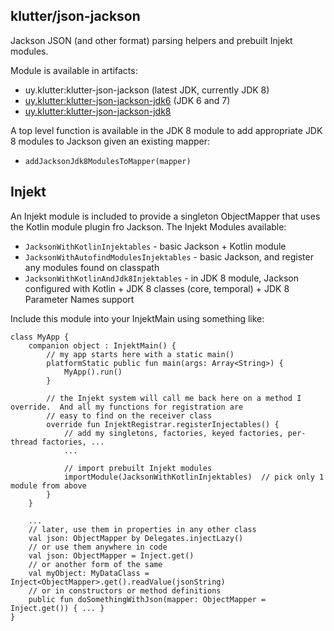 ## klutter/json-jackson

Jackson JSON (and other format) parsing helpers and prebuilt Injekt modules.

Module is available in artifacts:

* uy.klutter:klutter-json-jackson (latest JDK, currently JDK 8)
* [uy.klutter:klutter-json-jackson-jdk6](../json-jackson-jdk6) (JDK 6 and 7)
* [uy.klutter:klutter-json-jackson-jdk8](../json-jackson-jdk8)

A top level function is available in the JDK 8 module to add appropriate JDK 8 modules to Jackson given an existing mapper:

* `addJacksonJdk8ModulesToMapper(mapper)`

## Injekt

An Injekt module is included to provide a singleton ObjectMapper that uses the Kotlin module plugin fro Jackson.  The Injekt Modules available:

* `JacksonWithKotlinInjektables` - basic Jackson + Kotlin module
* `JacksonWithAutofindModulesInjektables` - basic Jackson, and register any modules found on classpath
* `JacksonWithKotlinAndJdk8Injektables` - in JDK 8 module, Jackson configured with Kotlin + JDK 8 classes (core, temporal) + JDK 8 Parameter Names support

Include this module into your InjektMain using something like:

```
class MyApp {
    companion object : InjektMain() {
        // my app starts here with a static main()
        platformStatic public fun main(args: Array<String>) {
            MyApp().run()
        }

        // the Injekt system will call me back here on a method I override.  And all my functions for registration are
        // easy to find on the receiver class
        override fun InjektRegistrar.registerInjectables() {
            // add my singletons, factories, keyed factories, per-thread factories, ...
            ...

            // import prebuilt Injekt modules
            importModule(JacksonWithKotlinInjektables)  // pick only 1 module from above
        }
    }

    ...
    // later, use them in properties in any other class
    val json: ObjectMapper by Delegates.injectLazy()
    // or use them anywhere in code 
    val json: ObjectMapper = Inject.get()
    // or another form of the same 
    val myObject: MyDataClass = Inject<ObjectMapper>.get().readValue(jsonString)
    // or in constructors or method definitions
    public fun doSomethingWithJson(mapper: ObjectMapper = Inject.get()) { ... }
}
```
